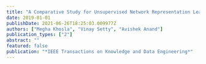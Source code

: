 ```yaml
---
title: "A Comparative Study for Unsupervised Network Representation Learning"
date: 2019-01-01
publishDate: 2021-06-26T18:25:03.009977Z
authors: ["Megha Khosla", "Vinay Setty", "Avishek Anand"]
publication_types: ["2"]
abstract: ""
featured: false
publication: "*IEEE Transactions on Knowledge and Data Engineering*"
---
```


